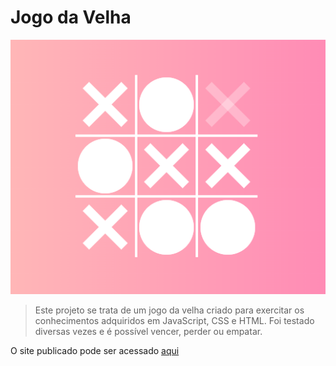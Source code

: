 # Jogo da Velha


<img src="Screenshot_19.png" alt="print do jogo da velha realizado">

> Este projeto se trata de um jogo da velha criado para exercitar os conhecimentos adquiridos em JavaScript, CSS e HTML. Foi testado diversas vezes e é possível vencer, perder ou empatar. 

O site publicado pode ser acessado [aqui](https://marcellemarichal.github.io/jogodavelha/)
